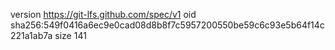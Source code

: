 version https://git-lfs.github.com/spec/v1
oid sha256:549f0416a6ec9e0cad08d8b8f7c5957200550be59c6c93e5b64f14c221a1ab7a
size 141

